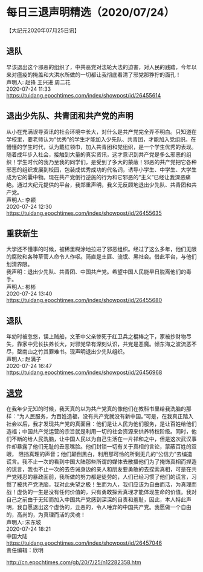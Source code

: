 # 每日三退声明精选（2020/07/24）
  
  
【大纪元2020年07月25日讯】  
## 退队  
早该退出这个邪恶的组织了，中共恶党对法轮大法的迫害，对人民的践踏，今年以来对瘟疫的掩盖和大洪水所做的一切都让我彻底看清了邪党那狰狞的面孔！  
声明人: 赵锋 王兴进 周二花  
2020-07-24 11:33  
https://tuidang.epochtimes.com/index/showpost/id/26455614  
## 退出少先队、共青团和共产党的声明  
从小在充满误导资讯的社会环境中长大，对什么是共产党完全弄不明白。只知道在学校里，要老师认为“优秀”的学生才能加入少先队、共青团，才能加入党组织。在懵懂的学生时代，认为戴红领巾，加入共青团和党组织，是一个学生优秀的表现。随着成年步入社会，接触到大量的真实资讯，这才意识到共产党是多么邪恶的组织！学生时代的我乃至我的同学们，是受到了多大的蒙蔽！邪恶的共产党把它各种邪恶的组织发展到校园，包装成优秀成功的代名词，诱导小学生、中学生、大学生成为它的囊中物。现在共产党倒行逆施的行为和它邪恶的“主义”已经让我深恶痛绝。通过大纪元提供的平台，我郑重声明，我义无反顾地退出少先队、共青团和共产党。  
声明人: 李颖  
2020-07-24 12:30  
https://tuidang.epochtimes.com/index/showpost/id/26455635  
## 重获新生  
大学还不懂事的时候，被稀里糊涂地拉进了邪恶组织。经过了这么多年，他们无限的腐败和各种草菅人命令人作呕。简直是土匪、流氓、黑社会。借此平台，与他们划清界限。  
我声明：退出少先队、共青团、中国共产党。希望中国人民能早日脱离他们的毒手。  
声明人: 彬彬  
2020-07-24 13:40  
https://tuidang.epochtimes.com/index/showpost/id/26455680  
## 退队  
年幼时被忽悠，误上贼船，文革中父亲惨死于红卫兵之棍棒之下，家被抄财物尽失，靠家中兄长扶养长大，对邪党早有深刻认识，共党是恶魔。倾东海之波流恶不尽，罄南山之竹其罪难书。现声明退出少先队组织。  
声明人: 赵满子  
2020-07-24 16:47  
https://tuidang.epochtimes.com/index/showpost/id/26456968  
## <a href="http://cn.epochtimes.com/gb/tag/%E9%80%80%E5%85%9A.html">退党</a>  
在我年少无知的时候，我天真的以为共产党真的像他们在教科书里给我洗脑的那样：“为人民服务，为百姓造福，没有共产党就没有新中国。”可是，在我真正踏入社会以后，我才发现共产党的真面目：他们是让人民为他们服务，是让百姓给他们造福；中国共产党运营的宗旨就是利用一切的社会资源来供养特权阶级。同时，他们不断的给人民洗脑，让中国人民以为自己生活在一片祥和之中，但是这次武汉事件却暴露了他们无耻的丑恶嘴脸。他们封锁一切有关于真相的言论，蒙蔽百姓的双眼， 阻挡真理的声音；他们颠倒黑白，利用那可怜的所剩无几的“公信力”去编造谎言。我不止一次的看到中国大陆那些所谓的媒体去散播他们为了掩饰真相而捏造的谎言，我也不止一次的去告诫身边的亲人和朋友要勇敢的去探索真相，可是在共产党残忍的暴政面前，我所做的努力都是徒劳的，人们已经习惯了他们的谎言，习惯了被共产党洗脑，我对此失望之极！生而为人，我们应该为自由而活，为真理而战！虚伪的一生是没有任何价值的，只有勇敢探索真理才能体现生命的价值。我对自己之前由于无知而加入中国共产党感到深深的自责和羞耻，因此，本人特此声明，我自愿退出这个虚伪的，丑恶的，令人唾弃的中国共产党。我愿做一个自由的，高尚的，为真理而活的灵魂！  
声明人: 宋东坡  
2020-07-24 18:21  
中国大陆  
https://tuidang.epochtimes.com/index/showpost/id/26457046  
责任编辑：欣明  
  
  
  
http://cn.epochtimes.com/gb/20/7/25/n12282358.htm
